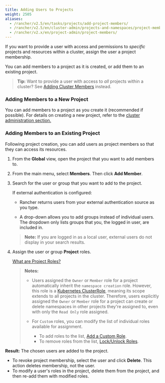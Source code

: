 ```yaml
---
title: Adding Users to Projects
weight: 2505
aliases:
  - /rancher/v2.5/en/tasks/projects/add-project-members/
  - /rancher/v2.5/en/cluster-admin/projects-and-namespaces/project-members
  - /rancher/v2.x/en/project-admin/project-members/
---
```


If you want to provide a user with access and permissions to _specific_ projects and resources within a cluster, assign the user a project membership.

You can add members to a project as it is created, or add them to an existing project.

>**Tip:** Want to provide a user with access to _all_ projects within a cluster? See [Adding Cluster Members]({{<baseurl>}}/rancher/v2.5/en/cluster-provisioning/cluster-members/) instead.

### Adding Members to a New Project

You can add members to a project as you create it (recommended if possible). For details on creating a new project, refer to the [cluster administration section.]({{<baseurl>}}/rancher/v2.5/en/cluster-admin/projects-and-namespaces/)

### Adding Members to an Existing Project

Following project creation, you can add users as project members so that they can access its resources.

1. From the **Global** view, open the project that you want to add members to.

2. From the main menu, select **Members**. Then click **Add Member**.

3. Search for the user or group that you want to add to the project.

 	If external authentication is configured:

	-  Rancher returns users from your external authentication source as you type.  

	- A drop-down allows you to add groups instead of individual users. The dropdown only lists groups that you, the logged in user, are included in.

	>**Note:** If you are logged in as a local user, external users do not display in your search results.

1. Assign the user or group **Project** roles.  

	[What are Project Roles?]({{<baseurl>}}/rancher/v2.5/en/admin-settings/rbac/cluster-project-roles/)

    >**Notes:**
    >
    >- Users assigned the `Owner` or `Member` role for a project automatically inherit the `namespace creation` role. However, this role is a [Kubernetes ClusterRole](https://kubernetes.io/docs/reference/access-authn-authz/rbac/#role-and-clusterrole), meaning its scope extends to all projects in the cluster. Therefore, users explicitly assigned the `Owner` or `Member` role for a project can create or delete namespaces in other projects they're assigned to, even with only the `Read Only` role assigned.
    >
    >- For `Custom` roles, you can modify the list of individual roles available for assignment.
    >
    >    - To add roles to the list, [Add a Custom Role]({{<baseurl>}}/rancher/v2.5/en/admin-settings/rbac/default-custom-roles).
    >    - To remove roles from the list, [Lock/Unlock Roles]({{<baseurl>}}/rancher/v2.5/en/admin-settings/rbac/locked-roles/).

**Result:** The chosen users are added to the project.

- To revoke project membership, select the user and click **Delete**. This action deletes membership, not the user.
- To modify a user's roles in the project, delete them from the project, and then re-add them with modified roles.